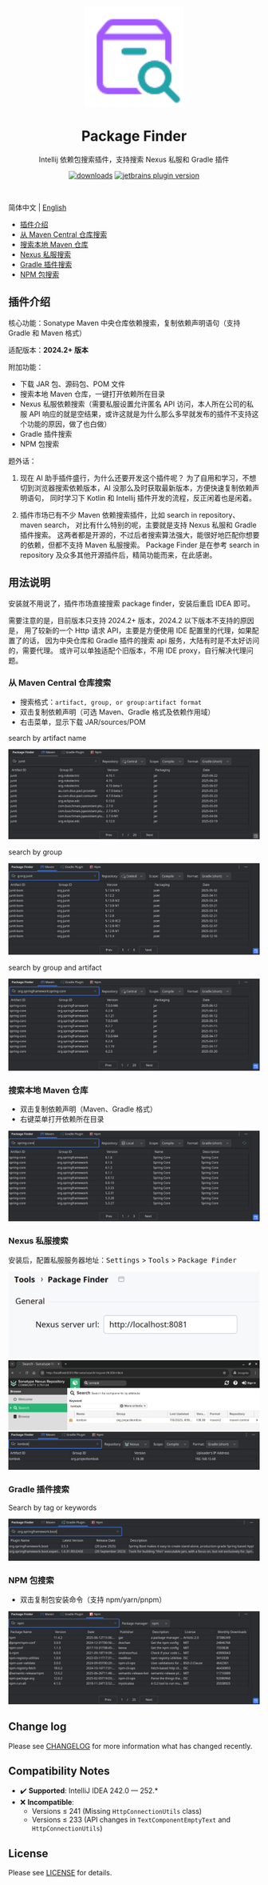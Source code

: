 <div align="center">
    <a href="https://plugins.jetbrains.com/plugin/27946-package-finder">
        <img src="./src/main/resources/META-INF/pluginIcon.svg" width="200" height="200" alt="logo"/>
    </a>
</div>
<h1 align="center">Package Finder</h1>
<p align="center">Intellij 依赖包搜索插件，支持搜索 Nexus 私服和 Gradle 插件</p>

<p align="center">
<a href="https://plugins.jetbrains.com/plugin/27946-package-finder"><img src="https://img.shields.io/jetbrains/plugin/d/27946-package-finder.svg?style=flat-square" alt="downloads"></a>
<a href="https://plugins.jetbrains.com/plugin/27946-package-finder"><img src="https://img.shields.io/jetbrains/plugin/v/27946-package-finder.svg?style=flat-square" alt="jetbrains plugin version"></a>
</p>
<br>

简体中文 | [English](./README.md)

- [插件介绍](#插件介绍)
- [从 Maven Central 仓库搜索](#从-maven-central-仓库搜索)
- [搜索本地 Maven 仓库](#搜索本地-maven-仓库)
- [Nexus 私服搜索](#nexus-私服搜索)
- [Gradle 插件搜索](#gradle-插件搜索)
- [NPM 包搜索](#npm-包搜索)

## 插件介绍

核心功能：Sonatype Maven 中央仓库依赖搜索，复制依赖声明语句（支持 Gradle 和 Maven 格式）

适配版本：**2024.2+ 版本**

附加功能：

* 下载 JAR 包、源码包、POM 文件
* 搜索本地 Maven 仓库，一键打开依赖所在目录
* Nexus 私服依赖搜索（需要私服设置允许匿名 API 访问，本人所在公司的私服 API 响应的就是空结果，或许这就是为什么那么多早就发布的插件不支持这个功能的原因，做了也白做）
* Gradle 插件搜索
* NPM 包搜索

题外话：

1. 现在 AI 助手插件盛行，为什么还要开发这个插件呢？
   为了自用和学习，不想切到浏览器搜索依赖版本，AI 没那么及时获取最新版本，方便快速复制依赖声明语句，
   同时学习下 Kotlin 和 Intellij 插件开发的流程，反正闲着也是闲着。

2. 插件市场已有不少 Maven 依赖搜索插件，比如 search in repository、maven search，
   对比有什么特别的呢，主要就是支持 Nexus 私服和 Gradle 插件搜索。
   这两者都是开源的，不过后者搜索算法强大，能很好地匹配你想要的依赖，但都不支持 Maven 私服搜索。
   Package Finder 是在参考 search in repository 及众多其他开源插件后，精简功能而来，在此感谢。

## 用法说明

安装就不用说了，插件市场直接搜索 package finder，安装后重启 IDEA 即可。

需要注意的是，目前版本只支持 2024.2+ 版本，2024.2 以下版本不支持的原因是，
用了较新的一个 Http 请求 API，主要是方便使用 IDE 配置里的代理，如果配置了的话，
因为中央仓库和 Gradle 插件的搜索 api 服务，大陆有时是不太好访问的，需要代理。
或许可以单独适配个旧版本，不用 IDE proxy，自行解决代理问题。

### 从 Maven Central 仓库搜索

- 搜索格式：`artifact, group, or group:artifact format`
- 双击复制依赖声明（可选 Maven、Gradle 格式及依赖作用域）
- 右击菜单，显示下载 JAR/sources/POM

search by artifact name

![search by artifact](screenshots/Screenshot_20250718_143725.png)

search by group

![search by group](screenshots/Screenshot_20250718_144400.png)

search by group and artifact

![search by group and artifact](screenshots/Screenshot_20250718_144454.png)

### 搜索本地 Maven 仓库

- 双击复制依赖声明（Maven、Gradle 格式）
- 右键菜单打开依赖所在目录

![](screenshots/Screenshot_20250718_144540.png)

### Nexus 私服搜索

安装后，配置私服服务器地址：<kbd>Settings</kbd> > <kbd>Tools</kbd> > <kbd>Package Finder</kbd>

![](screenshots/Screenshot_20250721_153735.png)
![](screenshots/Screenshot_20250718_144819.png)
![](screenshots/Screenshot_20250718_144842.png)

### Gradle 插件搜索

Search by tag or keywords

![](screenshots/Screenshot_20250718_145254.png)

### NPM 包搜索

- 双击复制包安装命令（支持 npm/yarn/pnpm）

![](screenshots/Screenshot_20250718_145149.png)

## Change log

Please see [CHANGELOG](CHANGELOG.md) for more information what has changed recently.

## Compatibility Notes

- ✔️ **Supported**: IntelliJ IDEA 242.0 — 252.*
- ❌ **Incompatible**:
   - Versions ≤ 241 (Missing `HttpConnectionUtils` class)
   - Versions ≤ 233 (API changes in `TextComponentEmptyText` and `HttpConnectionUtils`)

## License

Please see [LICENSE](LICENSE) for details.
